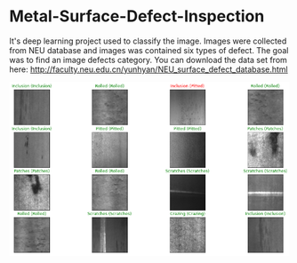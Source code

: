 # Metal-Surface-Defect-Inspection
It's deep learning project used to classify the image. Images were collected from NEU database and images was contained six types of defect. The goal was to find an image defects category. You can download the data set from here: http://faculty.neu.edu.cn/yunhyan/NEU_surface_defect_database.html

![Test Results](test_result.png)
